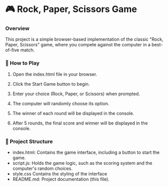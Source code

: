 # 🎮 Rock, Paper, Scissors Game
### Overview

This project is a simple browser-based implementation of the classic "Rock, Paper, Scissors" game, where you compete against the computer in a best-of-five match.

### 🚀 How to Play

1. Open the index.html file in your browser.

2. Click the Start Game button to begin.

3. Enter your choice (Rock, Paper, or Scissors) when prompted.

4. The computer will randomly choose its option.

5. The winner of each round will be displayed in the console.

6. After 5 rounds, the final score and winner will be displayed in the console.

### 📂 Project Structure
- index.html:
Contains the game interface, including a button to start the game.
- script.js:
Holds the game logic, such as the scoring system and the computer's random choices.
- style.css
Contains the styling of the interface 
- README.md:
Project documentation (this file).

